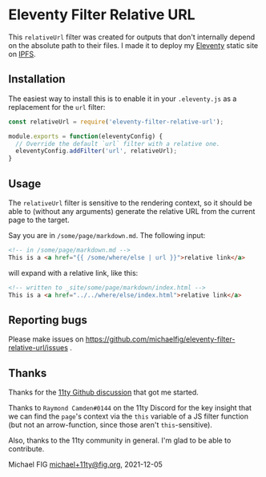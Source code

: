 # Eleventy Filter Relative URL

This `relativeUrl` filter was created for outputs that don't internally depend
on the absolute path to their files.  I made it to deploy my
[Eleventy](https://11ty.dev) static site on [IPFS](https://ipfs.io/).

## Installation

The easiest way to install this is to enable it in your `.eleventy.js` as a
replacement for the `url` filter:

```js
const relativeUrl = require('eleventy-filter-relative-url');

module.exports = function(eleventyConfig) {
  // Override the default `url` filter with a relative one.
  eleventyConfig.addFilter('url', relativeUrl);
}
```

## Usage

The `relativeUrl` filter is sensitive to the rendering context, so it should be able to (without any arguments) generate the relative URL from the current page to the target.

Say you are in `/some/page/markdown.md`.  The following input:

```html
<!-- in /some/page/markdown.md -->
This is a <a href="{{ /some/where/else | url }}">relative link</a>
```

will expand with a relative link, like this:

```html
<!-- written to _site/some/page/markdown/index.html -->
This is a <a href="../../where/else/index.html">relative link</a>
```

## Reporting bugs

Please make issues on
https://github.com/michaelfig/eleventy-filter-relative-url/issues .

## Thanks

Thanks for the [11ty Github discussion](https://github.com/11ty/eleventy/issues/648#issuecomment-596718708) that got me started.

Thanks to `Raymond Camden#0144` on the 11ty Discord for the key insight that we
can find the `page`'s context via the `this` variable of a JS filter function (but
not an arrow-function, since those aren't `this`-sensitive).

Also, thanks to the 11ty community in general.  I'm glad to be able to contribute.

Michael FIG <michael+11ty@fig.org>, 2021-12-05
